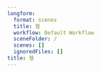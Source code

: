```yaml
---
longform:
  format: scenes
  title: 웹
  workflow: Default Workflow
  sceneFolder: /
  scenes: []
  ignoredFiles: []
title: 웹
---
```


